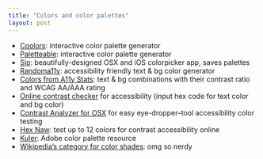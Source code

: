 ```yaml
---
title: "Colors and color palettes"
layout: post
---
```


- [Coolors](https://coolors.co/app): interactive color palette generator
- [Paletteable](http://www.palettable.io/): interactive color palette generator
- [Sip](http://sipapp.io/): beautifully-designed OSX and iOS colorpicker app, saves palettes
- [Randoma11y](https://randoma11y.com/): accessibility friendly text & bg color generator
- [Colors from A11y Stats](http://clrs.cc/a11y/): text & bg combinations with their contrast ratio and WCAG AA/AAA rating
- [Online contrast checker](http://webaim.org/resources/contrastchecker/) for accessibility (input hex code for text color and bg color)
- [Contrast Analyzer for OSX](https://www.paciellogroup.com/resources/contrastanalyser/) for easy eye-dropper–tool accessibility color testing  
- [Hex Naw](https://hexnaw.com/): test up to 12 colors for contrast accessibility online
- [Kuler](https://color.adobe.com/create/color-wheel/): Adobe color palette resource
- [Wikipedia’s category for color shades](https://en.wikipedia.org/wiki/Category:Shades_of_color_templates): omg so nerdy
